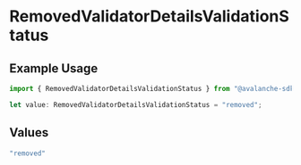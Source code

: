# RemovedValidatorDetailsValidationStatus

## Example Usage

```typescript
import { RemovedValidatorDetailsValidationStatus } from "@avalanche-sdk/sdk/models/components";

let value: RemovedValidatorDetailsValidationStatus = "removed";
```

## Values

```typescript
"removed"
```
